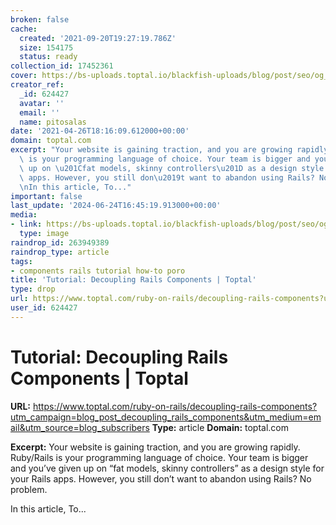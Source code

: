 ```yaml
---
broken: false
cache:
  created: '2021-09-20T19:27:19.786Z'
  size: 154175
  status: ready
collection_id: 17452361
cover: https://bs-uploads.toptal.io/blackfish-uploads/blog/post/seo/og_image_file/og_image/15353/default-social-1-8644cb76eb27911e855db3b3e58503fc.png
creator_ref:
  _id: 624427
  avatar: ''
  email: ''
  name: pitosalas
date: '2021-04-26T18:16:09.612000+00:00'
domain: toptal.com
excerpt: "Your website is gaining traction, and you are growing rapidly. Ruby/Rails\
  \ is your programming language of choice. Your team is bigger and you\u2019ve given\
  \ up on \u201Cfat models, skinny controllers\u201D as a design style for your Rails\
  \ apps. However, you still don\u2019t want to abandon using Rails? No problem.\n\
  \nIn this article, To..."
important: false
last_update: '2024-06-24T16:45:19.913000+00:00'
media:
- link: https://bs-uploads.toptal.io/blackfish-uploads/blog/post/seo/og_image_file/og_image/15353/default-social-1-8644cb76eb27911e855db3b3e58503fc.png
  type: image
raindrop_id: 263949389
raindrop_type: article
tags:
- components rails tutorial how-to poro
title: 'Tutorial: Decoupling Rails Components | Toptal'
type: drop
url: https://www.toptal.com/ruby-on-rails/decoupling-rails-components?utm_campaign=blog_post_decoupling_rails_components&utm_medium=email&utm_source=blog_subscribers
user_id: 624427
---
```


# Tutorial: Decoupling Rails Components | Toptal

**URL:** https://www.toptal.com/ruby-on-rails/decoupling-rails-components?utm_campaign=blog_post_decoupling_rails_components&utm_medium=email&utm_source=blog_subscribers
**Type:** article
**Domain:** toptal.com

**Excerpt:** Your website is gaining traction, and you are growing rapidly. Ruby/Rails is your programming language of choice. Your team is bigger and you’ve given up on “fat models, skinny controllers” as a design style for your Rails apps. However, you still don’t want to abandon using Rails? No problem.

In this article, To...
